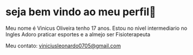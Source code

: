# seja bem vindo ao meu perfil👋 
Meu nome é Vinicus Oliveira tenho 17 anos.
Estou no nível intermediario no Ingles 
Adoro praticar esportes e a almejo ser Fisioterapeuta 

Meu contato: viniciusleonardo0705@gmail.com
